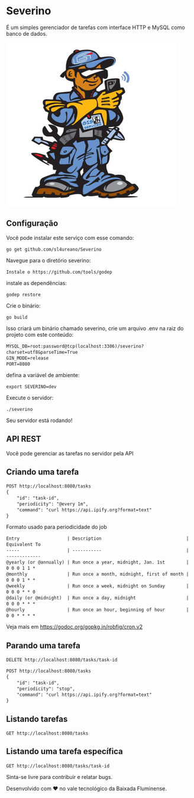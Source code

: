 # Severino 
É um simples gerenciador de tarefas com interface HTTP e MySQL como banco de dados.

![](img/logo.png)

## Configuração

Você pode instalar este serviço com esse comando:
```
go get github.com/sl4ureano/Severino
```
Navegue para o diretório severino:

```
Instale o https://github.com/tools/godep
```
instale as dependências:
```
godep restore
```
Crie o binário:
```
go build
```
Isso criará um binário chamado severino, crie um arquivo .env na raiz do projeto com este conteúdo:
```
MYSQL_DB=root:password@tcp(localhost:3306)/severino?charset=utf8&parseTime=True
GIN_MODE=release
PORT=8080
```
defina a variável de ambiente:
```
export SEVERINO=dev
```
Execute o servidor:
```
./severino
```
Seu servidor está rodando!

## API REST

Você pode gerenciar as tarefas no servidor pela API

## Criando uma tarefa
```
POST http://localhost:8080/tasks
{
    "id": "task-id",
    "periodicity": "@every 1m",
    "command": "curl https://api.ipify.org?format=text"
}
```
Formato usado para periodicidade do job
```
Entry                  | Description                                | Equivalent To
-----                  | -----------                                | -------------
@yearly (or @annually) | Run once a year, midnight, Jan. 1st        | 0 0 0 1 1 *
@monthly               | Run once a month, midnight, first of month | 0 0 0 1 * *
@weekly                | Run once a week, midnight on Sunday        | 0 0 0 * * 0
@daily (or @midnight)  | Run once a day, midnight                   | 0 0 0 * * *
@hourly                | Run once an hour, beginning of hour        | 0 0 * * * *
```
Veja mais em https://godoc.org/gopkg.in/robfig/cron.v2

## Parando uma tarefa
```
DELETE http://localhost:8080/tasks/task-id
```
```
POST http://localhost:8080/tasks
{
    "id": "task-id",
    "periodicity": "stop",
    "command": "curl https://api.ipify.org?format=text"
}
```

## Listando tarefas
```
GET http://localhost:8080/tasks
```

## Listando uma tarefa específica
```
GET http://localhost:8080/tasks/task-id
```

Sinta-se livre para contribuir e relatar bugs.

Desenvolvido com ❤️ no vale tecnológico da Baixada Fluminense.
